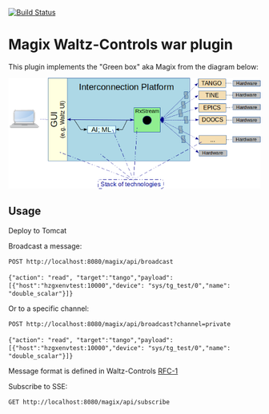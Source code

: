 [![Build Status](https://travis-ci.org/waltz-controls/magix-war-plugin.svg?branch=master)](https://travis-ci.org/waltz-controls/magix-war-plugin)

# Magix Waltz-Controls war plugin

This plugin implements the "Green box" aka Magix from the diagram below:

![](docs/images/piazza_project.png)

## Usage

Deploy to Tomcat

Broadcast a message:
```
POST http://localhost:8080/magix/api/broadcast   
                
{"action": "read", "target":"tango","payload":[{"host":"hzgxenvtest:10000","device": "sys/tg_test/0","name": "double_scalar"}]}
```                 

Or to a specific channel:
```
POST http://localhost:8080/magix/api/broadcast?channel=private   
                
{"action": "read", "target":"tango","payload":[{"host":"hzgxenvtest:10000","device": "sys/tg_test/0","name": "double_scalar"}]}
```                                                           

Message format is defined in Waltz-Controls [RFC-1](https://github.com/waltz-controls/rfc/tree/master/1)

Subscribe to SSE:

```
GET http://localhost:8080/magix/api/subscribe 
```



